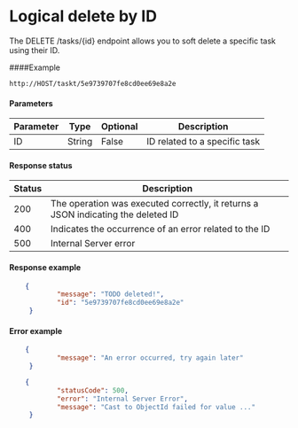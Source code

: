 # Logical delete by ID

The DELETE /tasks/{id} endpoint allows you to soft delete a specific task using their ID.

####Example

`http://HOST/taskt/5e9739707fe8cd0ee69e8a2e`

#### Parameters
|  Parameter | Type  | Optional  | Description  |
| ------------ | ------------ | ------------ | ------------ |
|ID  | String  | False  | ID related to a specific task  |

#### Response status
| Status  |  Description |
| ------------ | ------------ |
| 200  | The operation was executed correctly, it returns a JSON indicating the deleted ID   |
| 400  |  Indicates the occurrence of an error related to the ID |
| 500  |  Internal Server error |

#### Response example
```JSON
	{
  			"message": "TODO deleted!",
  			"id": "5e9739707fe8cd0ee69e8a2e"
     }
```

#### Error example
```JSON
	{
  			"message": "An error occurred, try again later"
     }
```

```JSON
	{
			"statusCode": 500,
 			"error": "Internal Server Error",
 			"message": "Cast to ObjectId failed for value ..."
     }
```